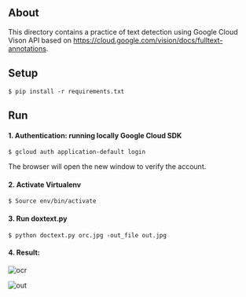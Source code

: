 ## About
This directory contains a practice of text detection using Google Cloud Vison API based on https://cloud.google.com/vision/docs/fulltext-annotations.

## Setup
```
$ pip install -r requirements.txt
```

## Run
#### 1. Authentication: running locally Google Cloud SDK
```
$ gcloud auth application-default login
```
The browser will open the new window to verify the account.
#### 2. Activate Virtualenv
```
$ Source env/bin/activate
```
#### 3. Run doxtext.py
```
$ python doctext.py orc.jpg -out_file out.jpg
```
#### 4. Result:

![ocr](https://user-images.githubusercontent.com/12990822/27521140-e1bbc148-59de-11e7-9b2c-187b862deee1.jpg)

![out](https://user-images.githubusercontent.com/12990822/27521144-f1f761fc-59de-11e7-9c59-4ed7f924da84.jpg)

